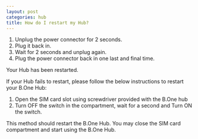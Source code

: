 ```yaml
---
layout: post
categories: hub
title: How do I restart my Hub?
---
```


1. Unplug the power connector for 2 seconds.
2. Plug it back in.
3. Wait for 2 seconds and unplug again.
4. Plug the power connector back in one last and final time.

Your Hub has been restarted.

If your Hub fails to restart, please follow the below instructions to restart your B.One Hub:

1. Open the SIM card slot using screwdriver provided with the B.One hub
2. Turn OFF the switch in the compartment, wait for a second and Turn ON the switch.

This method should restart the B.One Hub. You may close the SIM card compartment and start using the B.One Hub.